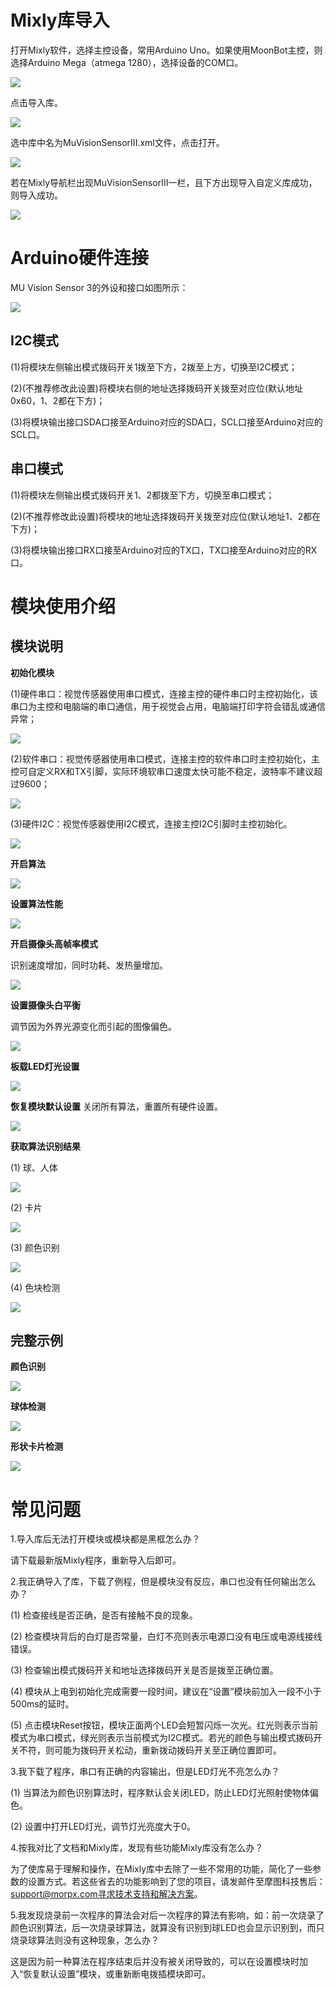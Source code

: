 # Mixly库导入

打开Mixly软件，选择主控设备，常用Arduino Uno。如果使用MoonBot主控，则选择Arduino Mega（atmega 1280），选择设备的COM口。

![](./images/MUVS3_Mixly_hardware.png)

点击导入库。

![](./images/MUVS3_Mixly_import.png)

选中库中名为MuVisionSensorIII.xml文件，点击打开。

![](./images/MUVS3_Mixly_file.png)

若在Mixly导航栏出现MuVisionSensorIII一栏，且下方出现导入自定义库成功，则导入成功。

![](./images/MUVS3_Mixly_imported.png)

# Arduino硬件连接

MU Vision Sensor 3的外设和接口如图所示：

![](./images/MUVS3_pinout.png)

## I2C模式

(1)将模块左侧输出模式拨码开关1拨至下方，2拨至上方，切换至I2C模式；

(2)(不推荐修改此设置)将模块右侧的地址选择拨码开关拨至对应位(默认地址0x60，1、2都在下方)；

(3)将模块输出接口SDA口接至Arduino对应的SDA口，SCL口接至Arduino对应的SCL口。

## 串口模式

(1)将模块左侧输出模式拨码开关1、2都拨至下方，切换至串口模式；

(2)(不推荐修改此设置)将模块的地址选择拨码开关拨至对应位(默认地址1、2都在下方)；

(3)将模块输出接口RX口接至Arduino对应的TX口，TX口接至Arduino对应的RX口。

# 模块使用介绍

## 模块说明

**初始化模块**

(1)硬件串口：视觉传感器使用串口模式，连接主控的硬件串口时主控初始化，该串口为主控和电脑端的串口通信，用于视觉会占用，电脑端打印字符会错乱或通信异常；

![](./images/Mixly_block_serial_init.png)

(2)软件串口：视觉传感器使用串口模式，连接主控的软件串口时主控初始化，主控可自定义RX和TX引脚，实际环境软串口速度太快可能不稳定，波特率不建议超过9600；

![](./images/Mixly_block_softserial_init.png)

(3)硬件I2C：视觉传感器使用I2C模式，连接主控I2C引脚时主控初始化。

![](./images/Mixly_block_i2c_init.png)

**开启算法**

![](./images/Mixly_block_enable_algorithm.png)

**设置算法性能**

![](./images/Mixly_block_algorithm_performance.png)

**开启摄像头高帧率模式**

识别速度增加，同时功耗、发热量增加。

![](./images/Mixly_block_highFPS.png)

**设置摄像头白平衡**

调节因为外界光源变化而引起的图像偏色。

![](./images/Mixly_block_setWB.png)

**板载LED灯光设置**

![](./images/Mixly_block_setLED.png)

**恢复模块默认设置**
关闭所有算法，重置所有硬件设置。

![](./images/Mixly_block_setdefault.png)

**获取算法识别结果**

(1) 球、人体

![](./images/Mixly_block_ball_detect.png)

(2) 卡片

![](./images/Mixly_block_card_detect.png)

(3) 颜色识别

![](./images/Mixly_block_color_recognition.png)

(4) 色块检测

![](./images/Mixly_block_color_block.png)

## 完整示例

**颜色识别**

![](./images/Mixly_example_color_recognition.png)

**球体检测**

![](./images/Mixly_example_ball_detect.png)

**形状卡片检测**

![](./images/Mixly_example_card_detect.png)

# 常见问题

1.导入库后无法打开模块或模块都是黑框怎么办？
 
请下载最新版Mixly程序，重新导入后即可。  

2.我正确导入了库，下载了例程，但是模块没有反应，串口也没有任何输出怎么办？ 
  
(1) 检查接线是否正确，是否有接触不良的现象。

(2) 检查模块背后的白灯是否常量，白灯不亮则表示电源口没有电压或电源线接线错误。

(3) 检查输出模式拨码开关和地址选择拨码开关是否是拨至正确位置。

(4) 模块从上电到初始化完成需要一段时间，建议在“设置”模块前加入一段不小于500ms的延时。  
 
(5) 点击模块Reset按钮，模块正面两个LED会短暂闪烁一次光。红光则表示当前模式为串口模式，绿光则表示当前模式为I2C模式。若光的颜色与输出模式拨码开关不符，则可能为拨码开关松动，重新拨动拨码开关至正确位置即可。  

3.我下载了程序，串口有正确的内容输出，但是LED灯光不亮怎么办？  

(1) 当算法为颜色识别算法时，程序默认会关闭LED，防止LED灯光照射使物体偏色。  

(2) 设置中打开LED灯光，调节灯光亮度大于0。  

4.按我对比了文档和Mixly库，发现有些功能Mixly库没有怎么办？  

为了使库易于理解和操作，在Mixly库中去除了一些不常用的功能，简化了一些参数的设置方式。若这些省去的功能影响到了您的项目，请发邮件至摩图科技售后：support@morpx.com寻求技术支持和解决方案。  

5.我发现烧录前一次程序的算法会对后一次程序的算法有影响，如：前一次烧录了颜色识别算法，后一次烧录球算法，就算没有识别到球LED也会显示识别到，而只烧录球算法则没有这种现象，怎么办？  

这是因为前一种算法在程序结束后并没有被关闭导致的，可以在设置模块时加入“恢复默认设置”模块，或重新断电拨插模块即可。  